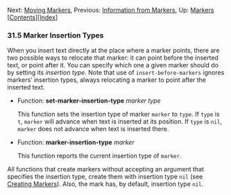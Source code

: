 <!-- This is the GNU Emacs Lisp Reference Manual
corresponding to Emacs version 27.2.

Copyright (C) 1990-1996, 1998-2021 Free Software Foundation,
Inc.

Permission is granted to copy, distribute and/or modify this document
under the terms of the GNU Free Documentation License, Version 1.3 or
any later version published by the Free Software Foundation; with the
Invariant Sections being "GNU General Public License," with the
Front-Cover Texts being "A GNU Manual," and with the Back-Cover
Texts as in (a) below.  A copy of the license is included in the
section entitled "GNU Free Documentation License."

(a) The FSF's Back-Cover Text is: "You have the freedom to copy and
modify this GNU manual.  Buying copies from the FSF supports it in
developing GNU and promoting software freedom." -->

<!-- Created by GNU Texinfo 6.7, http://www.gnu.org/software/texinfo/ -->

Next: [Moving Markers](Moving-Markers.html), Previous: [Information from Markers](Information-from-Markers.html), Up: [Markers](Markers.html)   \[[Contents](index.html#SEC_Contents "Table of contents")]\[[Index](Index.html "Index")]

### 31.5 Marker Insertion Types

When you insert text directly at the place where a marker points, there are two possible ways to relocate that marker: it can point before the inserted text, or point after it. You can specify which one a given marker should do by setting its *insertion type*. Note that use of `insert-before-markers` ignores markers’ insertion types, always relocating a marker to point after the inserted text.

*   Function: **set-marker-insertion-type** *marker type*

    This function sets the insertion type of marker `marker` to `type`. If `type` is `t`, `marker` will advance when text is inserted at its position. If `type` is `nil`, `marker` does not advance when text is inserted there.

<!---->

*   Function: **marker-insertion-type** *marker*

    This function reports the current insertion type of `marker`.

All functions that create markers without accepting an argument that specifies the insertion type, create them with insertion type `nil` (see [Creating Markers](Creating-Markers.html)). Also, the mark has, by default, insertion type `nil`.

